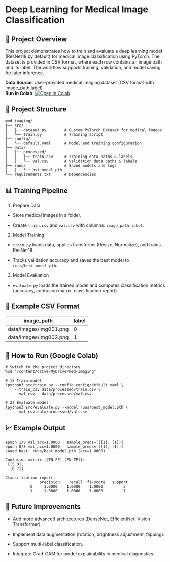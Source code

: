 # Deep Learning for Medical Image Classification

## 📌 Project Overview
This project demonstrates how to train and evaluate a deep learning model (ResNet18 by default) for medical image classification using PyTorch. The dataset is provided in CSV format, where each row contains an image path and its label. The workflow supports training, validation, and model saving for later inference.

**Data Source**: User-provided medical imaging dataset (CSV format with image_path,label).  
**Run in Colab**: [![Open In Colab](https://colab.research.google.com/assets/colab-badge.svg)](https://colab.research.google.com/drive/16av-dWn5nWB6snEu6fk907DwBcgieYQR?usp=sharing)

## 📂 Project Structure
```
med-imaging/  
├── src/  
│   ├── dataset.py        # Custom PyTorch Dataset for medical images  
│   └── train.py          # Training script    
├── config/  
│   └── default.yaml      # Model and training configuration  
├── data/  
│   ├── processed/  
│   │   ├── train.csv     # Training data paths & labels  
│   │   └── val.csv       # Validation data paths & labels  
├── runs/                 # Saved models and logs
│   │   └── bst_model.pth
└── requirements.txt      # Dependencies  
```

## 📊 Training Pipeline

1. Prepare Data

* Store medical images in a folder.

* Create ```train.csv``` and ```val.csv``` with columns: ```image_path,label```.

2. Model Training

* ```train.py``` loads data, applies transforms (Resize, Normalize), and trains ResNet18.

* Tracks validation accuracy and saves the best model to ```runs/best_model.pth```.

3. Model Evaluation

* ```evaluate.py``` loads the trained model and computes classification metrics (accuracy, confusion matrix, classification report).

## 🧮 Example CSV Format

| image_path              | label |
|-------------------------|-------|
| data/images/img001.png  | 0     |
| data/images/img002.png  | 1     |

## 🚀 How to Run (Google Colab)
```
# Switch to the project directory
%cd "/content/drive/MyDrive/med-imaging"

# 1) Train model
!python3 src/train.py --config config/default.yaml \
    --train_csv data/processed/train.csv \
    --val_csv   data/processed/val.csv

# 2) Evaluate model
!python3 src/evaluate.py --model runs/best_model.pth \
    --val_csv data/processed/val.csv
```

## 📈 Example Output
```
epoch 1/8 val_acc=1.0000 | sample_preds=[([1], [1])]
epoch 8/8 val_acc=1.0000 | sample_preds=[([1], [1])]
saved best: runs/best_model.pth (acc=1.0000)

Confusion matrix [[TN FP],[FN TP]]:
 [[5 0],
  [0 7]]

Classification report:
               precision    recall  f1-score   support
           0     1.0000    1.0000    1.0000         5
           1     1.0000    1.0000    1.0000         7

```
## 🔧 Future Improvements

* Add more advanced architectures (DenseNet, EfficientNet, Vision Transformer).

* Implement data augmentation (rotation, brightness adjustment, flipping).

* Support multi-label classification.

* Integrate Grad-CAM for model explainability in medical diagnostics.
